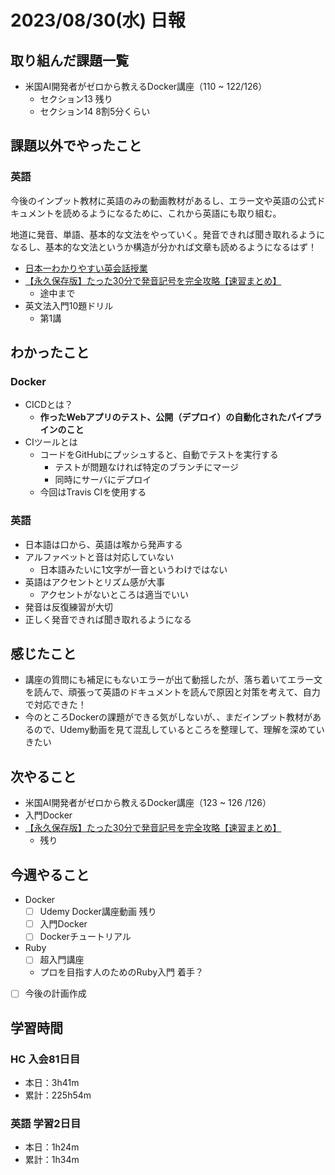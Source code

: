 # 2023/08/30(水) 日報

## 取り組んだ課題一覧

- 米国AI開発者がゼロから教えるDocker講座（110 ~ 122/126）
  - セクション13 残り
  - セクション14 8割5分くらい

## 課題以外でやったこと

### 英語

今後のインプット教材に英語のみの動画教材があるし、エラー文や英語の公式ドキュメントを読めるようになるために、これから英語にも取り組む。

地道に発音、単語、基本的な文法をやっていく。発音できれば聞き取れるようになるし、基本的な文法というか構造が分かれば文章も読めるようになるはず！

- [日本一わかりやすい英会話授業](https://www.youtube.com/watch?v=1JBI1-e0KmI&ab_channel=%E3%80%90RepezenFoxx%E3%80%91)
- [【永久保存版】たった30分で発音記号を完全攻略【速習まとめ】](https://www.youtube.com/watch?v=Qe3EmiFWgGM&ab_channel=Atsueigo)
  - 途中まで
- 英文法入門10題ドリル
  - 第1講

## わかったこと

### Docker

- CICDとは？
  - **作ったWebアプリのテスト、公開（デプロイ）の自動化されたパイプラインのこと**
- CIツールとは
  - コードをGitHubにプッシュすると、自動でテストを実行する
    - テストが問題なければ特定のブランチにマージ
    - 同時にサーバにデプロイ
  - 今回はTravis CIを使用する

### 英語

- 日本語は口から、英語は喉から発声する
- アルファベットと音は対応していない
  - 日本語みたいに1文字が一音というわけではない
- 英語はアクセントとリズム感が大事
  - アクセントがないところは適当でいい
- 発音は反復練習が大切
- 正しく発音できれば聞き取れるようになる

## 感じたこと

- 講座の質問にも補足にもないエラーが出て動揺したが、落ち着いてエラー文を読んで、頑張って英語のドキュメントを読んで原因と対策を考えて、自力で対応できた！
- 今のところDockerの課題ができる気がしないが、、まだインプット教材があるので、Udemy動画を見て混乱しているところを整理して、理解を深めていきたい

## 次やること

- 米国AI開発者がゼロから教えるDocker講座（123 ~ 126 /126）
- 入門Docker
- [【永久保存版】たった30分で発音記号を完全攻略【速習まとめ】](https://www.youtube.com/watch?v=Qe3EmiFWgGM&ab_channel=Atsueigo)
   - 残り

## 今週やること

- Docker
  - [ ] Udemy Docker講座動画 残り
  - [ ] 入門Docker
  - [ ] Dockerチュートリアル
- Ruby
  - [ ] 超入門講座
  - プロを目指す人のためのRuby入門 着手？
- [ ] 今後の計画作成

## 学習時間

### HC 入会81日目

- 本日：3h41m
- 累計：225h54m

### 英語 学習2日目

- 本日：1h24m
- 累計：1h34m
